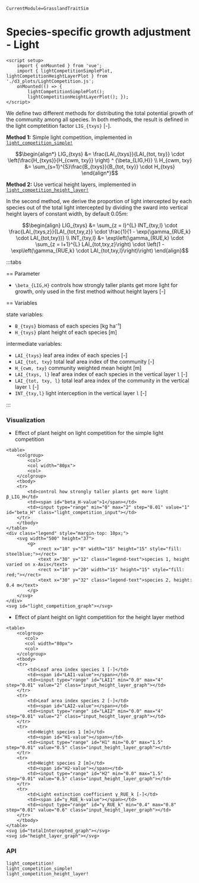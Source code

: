 ```@meta
CurrentModule=GrasslandTraitSim
```

# Species-specific growth adjustment - Light

```@raw html
<script setup>
    import { onMounted } from 'vue';
    import { lightCompetitionSimplePlot, lightCompetitionHeightLayerPlot } from './d3_plots/LightCompetition.js';
    onMounted(() => { 
        lightCompetitionSimplePlot();
        lightCompetitionHeightLayerPlot(); });
</script>
```

We define two different methods for distributing the total potential growth of the community among all species. In both methods, the result is defined in the light comptetition factor ``LIG_{txys}`` [-].

**Method 1:** Simple light competition, implemented in [`light_competition_simple!`](@ref)

```math
\begin{align*}
    LIG_{txys} &= \frac{LAI_{txys}}{LAI_{tot, txy}} \cdot \left(\frac{H_{txys}}{H_{cwm, txy}} \right) ^ {\beta_{LIG,H}} \\
    H_{cwm, txy} &= \sum_{s=1}^{S}\frac{B_{txys}}{B_{tot, txy}} \cdot H_{txys}
\end{align*}
```

**Method 2:** Use vertical height layers, implemented in [`light_competition_height_layer!`](@ref)

In the second method, we derive the proportion of light intercepted by each species out of the total light intercepted by dividing the sward into vertical height layers of constant width, by default $0.05 m$: 
```math
\begin{align}
    LIG_{txys} &= \sum_{z = l}^{L} INT_{txy,l} \cdot \frac{LAI_{txys,z}}{LAI_{tot,txy,z}} \cdot \frac{1}{1 - \exp(\gamma_{RUE,k} \cdot LAI_{tot,txy})} \\
    INT_{txy,l} &= \exp\left(\gamma_{RUE,k} \cdot \sum_{z = l+1}^{L} LAI_{tot,txy,z}\right) \cdot \left(1 - \exp\left(\gamma_{RUE,k} \cdot LAI_{tot,txy,l}\right)\right) 
\end{align}
```

:::tabs

== Parameter

- ``\beta_{LIG,H}`` controls how strongly taller plants get more light for growth, only used in the first method without height layers [-]

== Variables

state variables:
- ``B_{txys}`` biomass of each species [kg ha⁻¹]
- ``H_{txys}`` plant height of each species [m]

intermediate variables:
- ``LAI_{txys}`` leaf area index of each species [-]
- ``LAI_{tot, txy}`` total leaf area index of the community [-]
- ``H_{cwm, txy}`` community weighted mean height [m]
- ``LAI_{txys, l}`` leaf area index of each species in the vertical layer ``l`` [-]
- ``LAI_{tot, txy, l}`` total leaf area index of the community in the vertical layer ``l`` [-]
- ``INT_{txy,l}`` light interception in the vertical layer ``l`` [-]

:::


### Visualization

- Effect of plant height on light competition for the simple light competition

```@raw html
<table>
    <colgroup>
        <col>
        <col width="80px">
        <col>
    </colgroup>
    <tbody>
    <tr>
        <td>control how strongly taller plants get more light β_LIG_H</td>
        <td><span id="beta_H-value">1</span></td>
        <td><input type="range" min="0" max="2" step="0.01" value="1" id="beta_H" class="light_competition_input"></td>
    </tr>
    </tbody>
</table>
<div class="legend" style="margin-top: 10px;">
    <svg width="500" height="37">
        <g>
            <rect x="10" y="0" width="15" height="15" style="fill: steelblue;"></rect>
            <text x="30" y="12" class="legend-text">species 1, height varied on x-Axis</text>
            <rect x="10" y="20" width="15" height="15" style="fill: red;"></rect>
            <text x="30" y="32" class="legend-text">species 2, height: 0.4 m</text>
        </g>
    </svg>
</div>
<svg id="light_competition_graph"></svg>
```

- Effect of plant height on light competition for the height layer method

```@raw html
<table>
    <colgroup>
       <col>
       <col width="80px">
       <col>
    </colgroup>
    <tbody>
    <tr>
        <td>Leaf area index species 1 [-]</td>
        <td><span id="LAI1-value"></span></td>
        <td><input type="range" id="LAI1" min="0.0" max="4" step="0.01" value="2" class="input_height_layer_graph"></td>
    </tr>
    <tr>
        <td>Leaf area index species 2 [-]</td>
        <td><span id="LAI2-value"></span></td>
        <td><input type="range" id="LAI2" min="0.0" max="4" step="0.01" value="2" class="input_height_layer_graph"></td>
    </tr>
    <tr>
        <td>Height species 1 [m]</td>
        <td><span id="H1-value"></span></td>
        <td><input type="range" id="H1" min="0.0" max="1.5" step="0.01" value="0.5" class="input_height_layer_graph"></td>
    </tr>
    <tr>
        <td>Height species 2 [m]</td>
        <td><span id="H2-value"></span></td>
        <td><input type="range" id="H2" min="0.0" max="1.5" step="0.01" value="0.5" class="input_height_layer_graph"></td>
    </tr>
    <tr>
        <td>Light extinction coefficient γ_RUE_k [-]</td>
        <td><span id="γ_RUE_k-value"></span></td>
        <td><input type="range" id="γ_RUE_k" min="0.4" max="0.8" step="0.01" value="0.6" class="input_height_layer_graph"></td>
    </tr>
    </tbody>
</table>
<svg id="totalIntercepted_graph"></svg>
<svg id="height_layer_graph"></svg>
```

### API
```@docs	
light_competition!
light_competition_simple!
light_competition_height_layer!
```